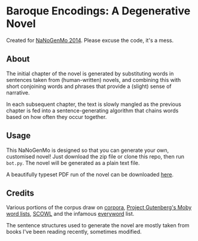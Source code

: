 Baroque Encodings: A Degenerative Novel
=======================================

Created for [NaNoGenMo 2014](https://github.com/dariusk/NaNoGenMo-2014). Please excuse the code, it's a mess.

About
-----
The initial chapter of the novel is generated by substituting words in sentences taken from (human-written) novels, and combining this with short conjoining words and phrases that provide a (slight) sense of narrative.

In each subsequent chapter, the text is slowly mangled as the previous chapter is fed into a sentence-generating algorithm that chains words based on how often they occur together.

Usage
-----
This NaNoGenMo is designed so that you can generate your own, customised novel! Just download the zip file or clone this repo, then run `bot.py`. The novel will be generated as a plain text file.

A beautifully typeset PDF run of the novel can be downloaded [here](http://memoriata.com/baroque_encodings.pdf).

Credits
-------

Various portions of the corpus draw on [corpora](https://github.com/dariusk/corpora), [Project Gutenberg's Moby word lists](http://www.gutenberg.org/ebooks/3201), [SCOWL](http://wordlist.aspell.net/) and the infamous [everyword](https://twitter.com/everyword) list.

The sentence structures used to generate the novel are mostly taken from books I've been reading recently, sometimes modified.
